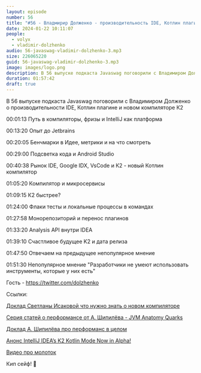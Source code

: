 ```yaml
---
layout: episode
number: 56
title: "#56 - Владмирир Долженко - производительность IDE, Котлин плагин и новый компилятор К2"
date: 2024-01-22 10:11:07
people:
  - volyx
  - vladimir-dolzhenko
audio: 56-javaswag-vladimir-dolzhenko-3.mp3
size: 226065220    
guid: 56-javaswag-vladimir-dolzhenko-3.mp3
image: images/logo.png
description: В 56 выпуске подкаста Javaswag поговорили с Владимиром Долженко о производительности IDE, Котлин плагине и новом компиляторе К2
duration: 01:57:42
draft: true
---
```


В 56 выпуске подкаста Javaswag поговорили с Владимиром Долженко о производительности IDE, Котлин плагине и новом компиляторе К2

00:01:13 Путь в компиляторы, фризы и IntelliJ как платформа

00:13:20 Опыт до Jetbrains

00:20:05 Бенчмарки в Идее, метрики и на что смотреть

00:29:00 Подсветка кода и Android Studio

00:40:38 Рынок IDE, Google IDX, VsCode и К2 - новый Котлин компилятор

01:05:20 Компилятор и микросервисы

01:09:15 К2 быстрее?

01:24:00 Флаки тесты и локальные процессы в командах

01:27:58 Монорепозиторий и перенос плагинов

01:33:20 Analysis API внутри IDEA

01:39:10 Счастливое будущее K2 и дата релиза

01:47:50 Отвечаем на предыдущее непопулярное мнение

01:51:30 Непопулярное мнение "Разработчики не умеют использовать инструменты, которые у них есть"

Гость - https://twitter.com/dolzhenko

Ссылки:

[Доклад Светланы Исаковой что нужно знать о новом компиляторе](https://www.youtube.com/watch?v=iTdJJq_LyoY)

[Серия статей о перформансе от А. Шипилёва - JVM Anatomy Quarks](https://shipilev.net/jvm/anatomy-quarks/)

[Доклад А. Шипилёва про перформанс в целом](https://www.youtube.com/watch?v=p2b4JHESEOc)

[Анонс IntelliJ IDEA’s K2 Kotlin Mode Now in Alpha!](https://blog.jetbrains.com/idea/2024/01/intellij-idea-2024-1/#intellij-idea's-k2-kotlin-mode-now-in-alpha)

[Видео про молоток](https://www.youtube.com/watch?v=3CJiSOBHuJk)

Кип сейф! 🖖

